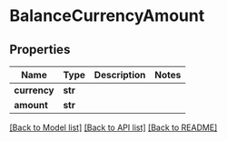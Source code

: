 # BalanceCurrencyAmount

## Properties
Name | Type | Description | Notes
------------ | ------------- | ------------- | -------------
**currency** | **str** |  | 
**amount** | **str** |  | 

[[Back to Model list]](../README.md#documentation-for-models) [[Back to API list]](../README.md#documentation-for-api-endpoints) [[Back to README]](../README.md)


